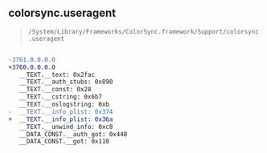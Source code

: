 ## colorsync.useragent

> `/System/Library/Frameworks/ColorSync.framework/Support/colorsync.useragent`

```diff

-3761.0.0.0.0
+3760.0.0.0.0
   __TEXT.__text: 0x2fac
   __TEXT.__auth_stubs: 0x890
   __TEXT.__const: 0x28
   __TEXT.__cstring: 0x6b7
   __TEXT.__oslogstring: 0xb
-  __TEXT.__info_plist: 0x374
+  __TEXT.__info_plist: 0x36a
   __TEXT.__unwind_info: 0xc8
   __DATA_CONST.__auth_got: 0x448
   __DATA_CONST.__got: 0x110

```
